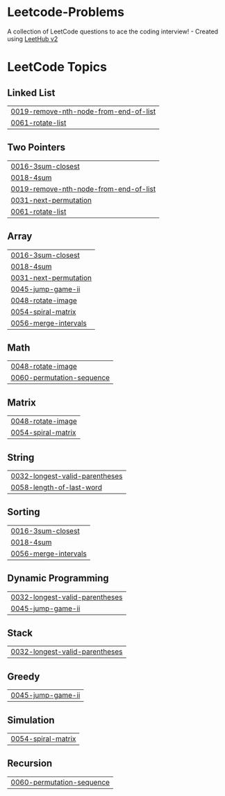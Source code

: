 # Leetcode-Problems
A collection of LeetCode questions to ace the coding interview! - Created using [LeetHub v2](https://github.com/arunbhardwaj/LeetHub-2.0)

<!---LeetCode Topics Start-->
# LeetCode Topics
## Linked List
|  |
| ------- |
| [0019-remove-nth-node-from-end-of-list](https://github.com/RajamdGamer/Leetcode-Problems/tree/master/0019-remove-nth-node-from-end-of-list) |
| [0061-rotate-list](https://github.com/RajamdGamer/Leetcode-Problems/tree/master/0061-rotate-list) |
## Two Pointers
|  |
| ------- |
| [0016-3sum-closest](https://github.com/RajamdGamer/Leetcode-Problems/tree/master/0016-3sum-closest) |
| [0018-4sum](https://github.com/RajamdGamer/Leetcode-Problems/tree/master/0018-4sum) |
| [0019-remove-nth-node-from-end-of-list](https://github.com/RajamdGamer/Leetcode-Problems/tree/master/0019-remove-nth-node-from-end-of-list) |
| [0031-next-permutation](https://github.com/RajamdGamer/Leetcode-Problems/tree/master/0031-next-permutation) |
| [0061-rotate-list](https://github.com/RajamdGamer/Leetcode-Problems/tree/master/0061-rotate-list) |
## Array
|  |
| ------- |
| [0016-3sum-closest](https://github.com/RajamdGamer/Leetcode-Problems/tree/master/0016-3sum-closest) |
| [0018-4sum](https://github.com/RajamdGamer/Leetcode-Problems/tree/master/0018-4sum) |
| [0031-next-permutation](https://github.com/RajamdGamer/Leetcode-Problems/tree/master/0031-next-permutation) |
| [0045-jump-game-ii](https://github.com/RajamdGamer/Leetcode-Problems/tree/master/0045-jump-game-ii) |
| [0048-rotate-image](https://github.com/RajamdGamer/Leetcode-Problems/tree/master/0048-rotate-image) |
| [0054-spiral-matrix](https://github.com/RajamdGamer/Leetcode-Problems/tree/master/0054-spiral-matrix) |
| [0056-merge-intervals](https://github.com/RajamdGamer/Leetcode-Problems/tree/master/0056-merge-intervals) |
## Math
|  |
| ------- |
| [0048-rotate-image](https://github.com/RajamdGamer/Leetcode-Problems/tree/master/0048-rotate-image) |
| [0060-permutation-sequence](https://github.com/RajamdGamer/Leetcode-Problems/tree/master/0060-permutation-sequence) |
## Matrix
|  |
| ------- |
| [0048-rotate-image](https://github.com/RajamdGamer/Leetcode-Problems/tree/master/0048-rotate-image) |
| [0054-spiral-matrix](https://github.com/RajamdGamer/Leetcode-Problems/tree/master/0054-spiral-matrix) |
## String
|  |
| ------- |
| [0032-longest-valid-parentheses](https://github.com/RajamdGamer/Leetcode-Problems/tree/master/0032-longest-valid-parentheses) |
| [0058-length-of-last-word](https://github.com/RajamdGamer/Leetcode-Problems/tree/master/0058-length-of-last-word) |
## Sorting
|  |
| ------- |
| [0016-3sum-closest](https://github.com/RajamdGamer/Leetcode-Problems/tree/master/0016-3sum-closest) |
| [0018-4sum](https://github.com/RajamdGamer/Leetcode-Problems/tree/master/0018-4sum) |
| [0056-merge-intervals](https://github.com/RajamdGamer/Leetcode-Problems/tree/master/0056-merge-intervals) |
## Dynamic Programming
|  |
| ------- |
| [0032-longest-valid-parentheses](https://github.com/RajamdGamer/Leetcode-Problems/tree/master/0032-longest-valid-parentheses) |
| [0045-jump-game-ii](https://github.com/RajamdGamer/Leetcode-Problems/tree/master/0045-jump-game-ii) |
## Stack
|  |
| ------- |
| [0032-longest-valid-parentheses](https://github.com/RajamdGamer/Leetcode-Problems/tree/master/0032-longest-valid-parentheses) |
## Greedy
|  |
| ------- |
| [0045-jump-game-ii](https://github.com/RajamdGamer/Leetcode-Problems/tree/master/0045-jump-game-ii) |
## Simulation
|  |
| ------- |
| [0054-spiral-matrix](https://github.com/RajamdGamer/Leetcode-Problems/tree/master/0054-spiral-matrix) |
## Recursion
|  |
| ------- |
| [0060-permutation-sequence](https://github.com/RajamdGamer/Leetcode-Problems/tree/master/0060-permutation-sequence) |
<!---LeetCode Topics End-->